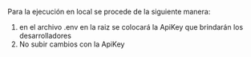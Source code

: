 Para la ejecución en local se procede de la siguiente manera:
1. en el archivo .env en la raiz se colocará la ApiKey que brindarán los desarrolladores
2. No subir cambios con la ApiKey
